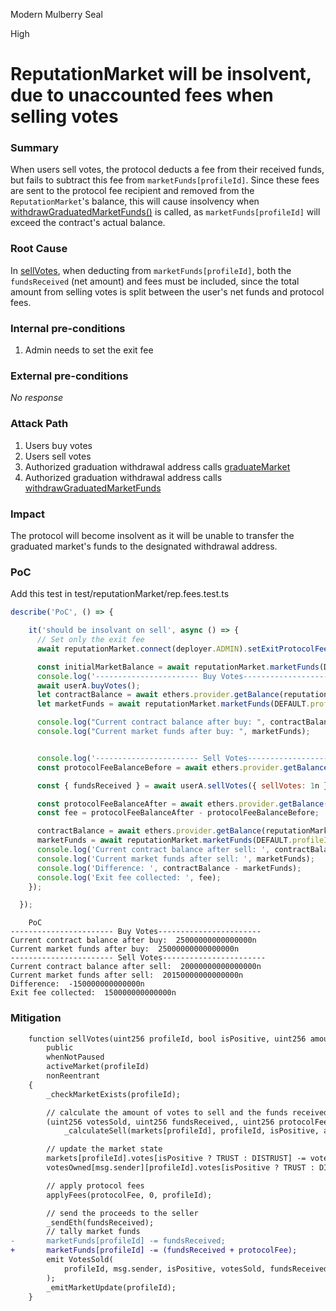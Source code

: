 Modern Mulberry Seal

High

# ReputationMarket will be insolvent, due to unaccounted fees when selling votes

### Summary

When users sell votes, the protocol deducts a fee from their received funds, but fails to subtract this fee from `marketFunds[profileId]`. Since these fees are sent to the protocol fee recipient and removed from the `ReputationMarket`'s balance, this will cause insolvency when [withdrawGraduatedMarketFunds()](https://github.com/sherlock-audit/2024-11-ethos-network-ii/blob/main/ethos/packages/contracts/contracts/ReputationMarket.sol#L660) is called, as `marketFunds[profileId]` will exceed the contract's actual balance.

### Root Cause

In [sellVotes](), when  deducting from `marketFunds[profileId]`, both the `fundsReceived` (net amount) and fees must be included, since the total amount from selling votes is split between the user's net funds and protocol fees.

### Internal pre-conditions

1. Admin needs to set the exit fee

### External pre-conditions

_No response_

### Attack Path

1. Users buy votes
2. Users sell votes
3. Authorized graduation withdrawal address calls [graduateMarket](https://github.com/sherlock-audit/2024-11-ethos-network-ii/blob/main/ethos/packages/contracts/contracts/ReputationMarket.sol#L643)
4. Authorized graduation withdrawal address calls [withdrawGraduatedMarketFunds](https://github.com/sherlock-audit/2024-11-ethos-network-ii/blob/main/ethos/packages/contracts/contracts/ReputationMarket.sol#L660)

### Impact

The protocol will become insolvent as it will be unable to transfer the graduated market's funds to the designated withdrawal address.

### PoC

Add this test in test/reputationMarket/rep.fees.test.ts

```javascript
describe('PoC', () => {

    it('should be insolvant on sell', async () => {
      // Set only the exit fee
      await reputationMarket.connect(deployer.ADMIN).setExitProtocolFeeBasisPoints(exitFee);

      const initialMarketBalance = await reputationMarket.marketFunds(DEFAULT.profileId);
      console.log('----------------------- Buy Votes-----------------------');
      await userA.buyVotes();
      let contractBalance = await ethers.provider.getBalance(reputationMarket.target);
      let marketFunds = await reputationMarket.marketFunds(DEFAULT.profileId);

      console.log("Current contract balance after buy: ", contractBalance);
      console.log("Current market funds after buy: ", marketFunds);


      console.log('----------------------- Sell Votes-----------------------');
      const protocolFeeBalanceBefore = await ethers.provider.getBalance(protocolFeeAddress);

      const { fundsReceived } = await userA.sellVotes({ sellVotes: 1n });

      const protocolFeeBalanceAfter = await ethers.provider.getBalance(protocolFeeAddress);
      const fee = protocolFeeBalanceAfter - protocolFeeBalanceBefore;

      contractBalance = await ethers.provider.getBalance(reputationMarket.target);
      marketFunds = await reputationMarket.marketFunds(DEFAULT.profileId);
      console.log('Current contract balance after sell: ', contractBalance);
      console.log('Current market funds after sell: ', marketFunds);
      console.log('Difference: ', contractBalance - marketFunds);
      console.log('Exit fee collected: ', fee);
    });

  });
```

```logs
    PoC
----------------------- Buy Votes-----------------------
Current contract balance after buy:  25000000000000000n
Current market funds after buy:  25000000000000000n
----------------------- Sell Votes-----------------------
Current contract balance after sell:  20000000000000000n
Current market funds after sell:  20150000000000000n
Difference:  -150000000000000n
Exit fee collected:  150000000000000n
```

### Mitigation

```diff
    function sellVotes(uint256 profileId, bool isPositive, uint256 amount)
        public
        whenNotPaused
        activeMarket(profileId)
        nonReentrant
    {
        _checkMarketExists(profileId);

        // calculate the amount of votes to sell and the funds received
        (uint256 votesSold, uint256 fundsReceived,, uint256 protocolFee, uint256 minVotePrice, uint256 maxVotePrice) =
            _calculateSell(markets[profileId], profileId, isPositive, amount);

        // update the market state
        markets[profileId].votes[isPositive ? TRUST : DISTRUST] -= votesSold;
        votesOwned[msg.sender][profileId].votes[isPositive ? TRUST : DISTRUST] -= votesSold;

        // apply protocol fees
        applyFees(protocolFee, 0, profileId);

        // send the proceeds to the seller
        _sendEth(fundsReceived);
        // tally market funds
-       marketFunds[profileId] -= fundsReceived;
+       marketFunds[profileId] -= (fundsReceived + protocolFee);
        emit VotesSold(
            profileId, msg.sender, isPositive, votesSold, fundsReceived, block.timestamp, minVotePrice, maxVotePrice
        );
        _emitMarketUpdate(profileId);
    }
```